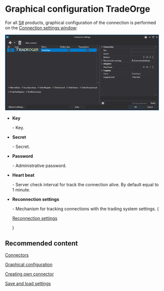# Graphical configuration TradeOrge

For all [S\#](StockSharpAbout.md) products, graphical configuration of the connection is performed on the [Connection settings window](API_UI_ConnectorWindow.md):

![API GUI Settings TradeOgre](../images/API_GUI_Settings_TradeOgre.png)

- **Key**

   \- Key.
- **Secret**

   \- Secret.
- **Password**

   \- Administrative password.
- **Heart beat**

   \- Server check interval for track the connection alive. By default equal to 1 minute.
- **Reconnection settings**

   \- Mechanism for tracking connections with the trading system settings. (

  [Reconnection settings](Reconnect.md)

  )

## Recommended content

[Connectors](API_Connectors.md)

[Graphical configuration](API_ConnectorsUIConfiguration.md)

[Creating own connector](ConnectorCreating.md)

[Save and load settings](API_Connectors_SaveConnectorSettings.md)
